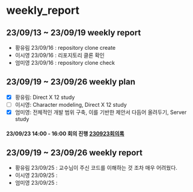# weekly_report

## 23/09/13 ~ 23/09/19 weekly report
* 황유림 23/09/16 : repository clone create  
* 이시영 23/09/16 : 리포지토리 클론 확인  
* 엄미영 23/09/16 : repository clone check  

## 23/09/19 ~ 23/09/26 weekly plan
- [x] 황유림:  Direct X 12 study
- [ ] 이시영:  Character modeling, Direct X 12 study
- [x] 엄미영:  전체적인 개발 범위 구축, 이를 기반한 제안서 다듬어 올려두기, Server study  

#### 23/09/23 14:00 - 16:00 회의 진행 [230923회의록](Meeting_report/report_230923.md)

## 23/09/19 ~ 23/09/26 weekly report
* 황유림 23/09/25 : 교수님이 주신 코드를 이해하는 것 조차 매우 어려웠다.
* 이시영 23/09/25 :
* 엄미영 23/09/25 :
